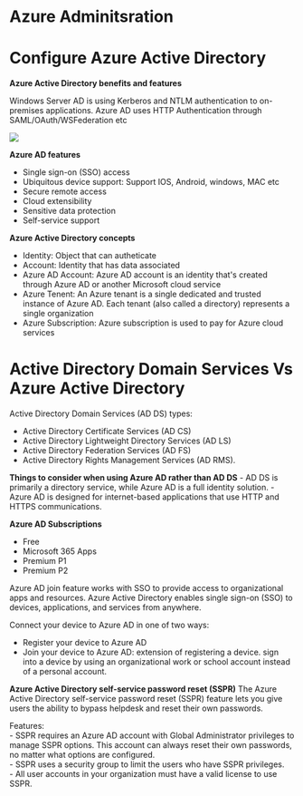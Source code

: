 <h1>Azure Adminitsration</h1>

# Configure Azure Active Directory

<b>Azure Active Directory benefits and features</b>

Windows Server AD is using Kerberos and NTLM authentication to on-premises applications. 
Azure AD uses HTTP Authentication through SAML/OAuth/WSFederation etc

<image src="azure-ad.png">

<b>Azure AD features</b>
<ul>
<li>Single sign-on (SSO) access	</li>
<li>Ubiquitous device support: Support IOS, Android, windows, MAC etc</li>
<li>Secure remote access</li>
<li>Cloud extensibility</li>
<li>Sensitive data protection</li>
<li>Self-service support</li>
</ul>

<b>Azure Active Directory concepts</b>

<ul>
<li>Identity: Object that can autheticate</li>
<li>Account: Identity that has data associated</li>
<li>Azure AD Account: Azure AD account is an identity that's created through Azure AD or another Microsoft cloud service</li>
<li>Azure Tenent: An Azure tenant is a single dedicated and trusted instance of Azure AD. Each tenant (also called a directory) represents a single organization</li>
<li>Azure Subscription:  Azure subscription is used to pay for Azure cloud services</li>
</ul>

# Active Directory Domain Services Vs Azure Active Directory
Active Directory Domain Services (AD DS) types:
<ul> 
<li>Active Directory Certificate Services (AD CS)</li>
<li>Active Directory Lightweight Directory Services (AD LS)</li>
<li>Active Directory Federation Services (AD FS)</li>
<li>Active Directory Rights Management Services (AD RMS).</li>
</ul>

<b>Things to consider when using Azure AD rather than AD DS</b>
    - AD DS is primarily a directory service, while Azure AD is a full identity solution. 
    - Azure AD is designed for internet-based applications that use HTTP and HTTPS communications.

<b>Azure AD Subscriptions</b>

<ul>
<li>Free</li>
<li>Microsoft 365 Apps</li>
<li>Premium P1</li>
<li>Premium P2</li>
</ul>

Azure AD join feature works with SSO to provide access to organizational apps and resources. Azure Active Directory enables single sign-on (SSO) to devices, applications, and services from anywhere.
<img source="azure-joined-devices.png">

Connect your device to Azure AD in one of two ways:
<ul>
<li>Register your device to Azure AD</li>
<li>Join your device to Azure AD:  extension of registering a device. sign into a device by using an organizational work or school account instead of a personal account.</li>
</ul>

<b>Azure Active Directory self-service password reset (SSPR)</b>
The Azure Active Directory self-service password reset (SSPR) feature lets you give users the ability to bypass helpdesk and reset their own passwords.

Features:<br>
    - SSPR requires an Azure AD account with Global Administrator privileges to manage SSPR options. This account can always reset their own passwords, no matter what options are configured.<br>
    - SSPR uses a security group to limit the users who have SSPR privileges.<br>
    - All user accounts in your organization must have a valid license to use SSPR.<br>